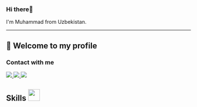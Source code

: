 ### Hi there👋
I'm Muhammad from Uzbekistan.
<hr>
<h2>📢 Welcome to my profile</h2>

<h3>Contact with me</h3>
 <a href="https://www.linkedin.com/in/muhammad-nurmirzayev-829a90270"> <img src="https://img.shields.io/badge/LinkedIn-0077B5?style=for-the-badge&logo=linkedin&logoColor=white"> </a><a href="https://github.com/myusuf4/"> <img src="https://img.shields.io/badge/GitHub-100000?style=for-the-badge&logo=github&logoColor=white"> </a> <a href="https://www.codewars.com/dashboard"> <img
            src="https://img.shields.io/badge/Codewars-B1361E?style=for-the-badge&logo=Codewars&logoColor=white">
    </a>
    
    
<h2> Skills <img src = "https://raw.githubusercontent.com/rahulbanerjee26/githubProfileReadmeGenerator/main/gifs/code.gif" width = 32px height=32px> </h2>    
    
    
    

